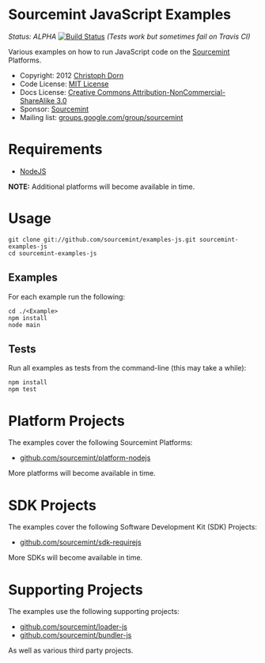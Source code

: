 Sourcemint JavaScript Examples
==============================

*Status: ALPHA* [![Build Status](https://secure.travis-ci.org/sourcemint/examples-js.png)](http://travis-ci.org/sourcemint/examples-js) *(Tests work but sometimes fail on Travis CI)*

Various examples on how to run JavaScript code on the [Sourcemint](http://sourcemint.com/) Platforms.

  * Copyright: 2012 [Christoph Dorn](http://www.christophdorn.com/)
  * Code License: [MIT License](http://www.opensource.org/licenses/mit-license.php)
  * Docs License: [Creative Commons Attribution-NonCommercial-ShareAlike 3.0](http://creativecommons.org/licenses/by-nc-sa/3.0/)
  * Sponsor: [Sourcemint](http://sourcemint.com/)
  * Mailing list: [groups.google.com/group/sourcemint](http://groups.google.com/group/sourcemint)


Requirements
============

  * [NodeJS](http://nodejs.org/)

**NOTE:** Additional platforms will become available in time.

Usage
=====

    git clone git://github.com/sourcemint/examples-js.git sourcemint-examples-js
    cd sourcemint-examples-js

Examples
--------

For each example run the following:

    cd ./<Example>
    npm install
    node main

Tests
-----

Run all examples as tests from the command-line (this may take a while):

    npm install
    npm test


Platform Projects
=================

The examples cover the following Sourcemint Platforms:

  * [github.com/sourcemint/platform-nodejs](http://github.com/sourcemint/platform-nodejs/)

More platforms will become available in time.


SDK Projects
============

The examples cover the following Software Development Kit (SDK) Projects:

  * [github.com/sourcemint/sdk-requirejs](http://github.com/sourcemint/sdk-requirejs/)

More SDKs will become available in time.


Supporting Projects
===================

The examples use the following supporting projects:

  * [github.com/sourcemint/loader-js](http://github.com/sourcemint/loader-js/)
  * [github.com/sourcemint/bundler-js](http://github.com/sourcemint/bundler-js/)

As well as various third party projects.

